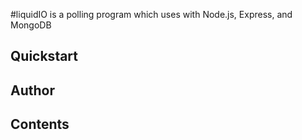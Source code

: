 #liquidIO is a polling program which uses with Node.js, Express, and MongoDB


## Quickstart




## Author




## Contents


